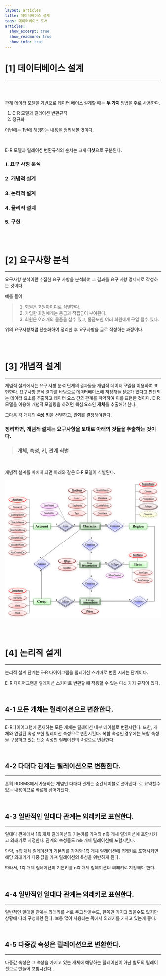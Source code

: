 ```yaml
---
layout: articles
title: 데이터베이스 설계
tags: 데이터베이스 도서
articles:
  show_excerpt: true
  show_readmore: true
  show_info: true
---
```

# [1] 데이터베이스 설계

---

<br><br>

관계 데이터 모델을 기반으로 데이터 베이스 설계할 때는 **두 가지** 방법을 주로 사용한다.

1. E-R 모델과 릴레이션 변환규칙
2. 정규화

이번에는 1번에 해당하는 내용을 정리해볼 것이다.

<br>

E-R 모델과 릴레이션 변환규칙의 순서는 크게 **다섯**으로 구분된다.

### 1. 요구 사항 분석
### 2. 개념적 설계
### 3. 논리적 설계
### 4. 물리적 설계
### 5. 구현

<br><br>

# [2] 요구사항 분석

---

요구사항 분석이란 수집한 요구 사항을 분석하여 그 결과를 요구 사항 명세서로 작성하는 것이다.

예를 들어

> 1. 회원은 회원아이디로 식별한다.
> 2. 가입한 회원에게는 등급과 적립금이 부여된다.
> 3. 회원은 여러개의 물품을 살수 있고, 물품또한 여러 회원에게 구입 될수 있다.

위의 요구사항처럼 단순화하여 정리한 후 요구사항을 글로 작성하는 과정이다.

<br><br>

# [3] 개념적 설계

---

개념적 설계에서는 요구 사항 분석 단계의 결과물을 개념적 데이터 모델을 이용하여 표현한다. 요구사항 분석 결과를 바탕으로 데이터베이스에 저장해둘 필요가 있다고
판단되는 데이터 요소를 추출하고 데이터 요소 간의 관계를 파악하여 이를 표현한 것이다.
E-R모델을 이용해 개념적 모델링을 하려면 핵심 요소인 **개체**를 추출해야 한다.

그다음 각 개체의 **속성** **키**을 선별하고, **관계**를 결정해야한다.

### 정리하면, 개념적 설계는 요구사항을 토대로 아래의 것들을 추출하는 것이다.

> ### 개체, 속성, 키, 관계 식별

<br>

개념적 설계를 마치게 되면 아래와 같은 E-R 모델이 식별된다.

![](https://raw.githubusercontent.com/jickDo/picture/master/Book/DB/e-r-model.png)

<br><br>

# [4] 논리적 설계

---

논리적 설계 단계는 E-R 다이어그램을 릴레이션 스키마로 변환 시키는 단계이다.

E-R 다이어그램을 릴레이션 스키마로 변환할 떄 적용할 수 있는 다섯 가지 규칙이 있다.

<br>

## 4-1 모든 개체는 릴레이션으로 변환한다.

---

E-R다이어그램에 존재하는 모든 개체는 릴레이션 내부 테이블로 변환시킨다. 또한, 개체와 연결된 속성 또한 릴레이션 속성으로 변환시킨다.
복합 속성인 경우에는 복합 속성을 구성하고 있는 단순 속성만 릴레이션의 속성으로 변환한다.


<br>

## 4-2 다대다 관계는 릴레이션으로 변환한다.

---

흔히 RDBMS에서 사용하는 개념인 다대다 관계는 중간테이블로 풀어낸다. 로 요약할수 있는 내용이므로 빠르게 넘어가겠다.

<br>

## 4-3 일반적인 일대다 관계는 외래키로 표현한다.

---

일대다 관계에서 1측 개체 릴레이션의 기본키를 가져와 n측 개체 릴레이션에 포함시키고 외래키로 지정한다. 관계의 속성들도 n측 개체 릴레이션에 포함시킨다.

만약, n측 개체 릴레이션의 기본키를 가져와 1측 개체 릴레이션에 외래키로 포함시키면 해당 외래키가 다중 값을 가져 릴레이션의 특성을 위반하게 된다.

따라서, 1측 개체 릴레이션의 기본키를 n측 개체 릴레이션의 외래키로 지정해야 한다.

<br>

## 4-4 일반적인 일대다 관계는 외래키로 표현한다.

---

일반적인 일대일 관계는 외래키를 서로 주고 받을수도, 한쪽만 가지고 있을수도 있지만 상황에 따라 구성하면 된다.
보통 많이 사용되는 쪽에서 외래키를 가지고 있는게 좋다.

<br>

## 4-5 다중값 속성은 릴레이션으로 변환한다.

---

다중값 속성은 그 속성을 가지고 있는 개체에 해당하는 릴레이션이 아닌 별도의 릴레이션으로 만들어 포함시킨다.,


































































